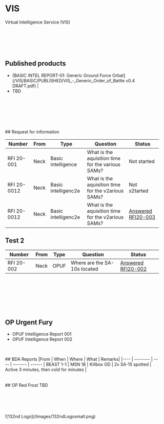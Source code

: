 # VIS
Virtual Intelligence Service (VIS)
<br>
<br>
<br>
<br>
<br>
<br>
## Published products
- [BASIC INTEL REPORT-01: Generic Ground Force Orbat](/VIS/BASIC/PUBLISHED/VIS_-_Generic_Order_of_Battle v0.4 DRAFT.pdf) |
- TBD

<br>
<br>
<br>
<br>
<br>
<br>
## Request for information

|Number | From | Type | Question | Status |
---- | -------- | ---- | ------- | ------ |
|RFI 20-001 | Neck | Basic intelligence | What is the aquisition time for the various SAMs? | Not started |
|RFI 20-0012 | Neck | Basic intelligenc2e | What is the aquisition time for the v2arious SAMs? | Not s2tarted |
|RFI 20-0012 | Neck | Basic intelligenc2e | What is the aquisition time for the v2arious SAMs? | [Answered RFI20-003](/VIS/OPUF/RFI/RFI20-002.html) |


## Test 2
Number | From | Type | Question | Status |
---- | -------- | ---- | ------- | ------ |
RFI 20-002 | Neck | OPUF | Where are the SA-10s located | [Answered RFI20-002](/VIS/OPUF/RFI/RFI20-002.html) |
<br>
<br>
<br>
<br>
<br>
<br>

## OP Urgent Fury
- OPUF Intelligence Report 001
- OPUF Intelligence Report 002 
<br>
<br>
## BDA Reports
|From | When | Where | What | Remarks|
|---- | -------- | ---- | ------- | ------ |
BEAST 1-1 | MSN 18 | Killbox GD | 2x SA-15 spotted | Active 3 minutes, then cold for  minutes |
<br>
<br>
<br>
## OP Red Frost
TBD
<br>
<br>
<br>
<br>
<br>
<br>
![132nd Logo](/Images/132ndLogosmall.png)